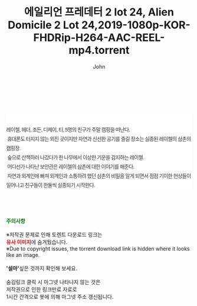 ﻿---
layout: post
title:  "에일리언 프레데터 2 lot 24, Alien Domicile 2 Lot 24,2019-1080p-KOR-FHDRip-H264-AAC-REEL-mp4.torrent"
author: John
categories: [ 영화 ]
tags: [  ]
image:  
description: "에일리언 프레데터 2 lot 24, Alien Domicile 2 Lot 24,2019-1080p-KOR-FHDRip-H264-AAC-REEL-mp4 torrent 정보 공유"
toc: true
toc_sticky: true
---

<br>
<div class="view-img">
<a class="view_image" href="https://www.torrentmobile61.com/bbs/view_image.php?fn=%2Fdata%2Ffile%2Fmovie%2F3735182707_gSnbpFvx_018c15f0f1d775a7fbca61da01c0beddb1063e4b.jpg" target="_blank"><img alt="" class="img-tag" content="https://www.torrentmobile61.com/data/file/movie/3735182707_gSnbpFvx_018c15f0f1d775a7fbca61da01c0beddb1063e4b.jpg" itemprop="image" src="https://www.torrentmobile61.com/data/file/movie/3735182707_gSnbpFvx_018c15f0f1d775a7fbca61da01c0beddb1063e4b.jpg"/></a><a class="view_image" href="https://www.torrentmobile61.com/bbs/view_image.php?fn=%2Fdata%2Ffile%2Fmovie%2F3735182707_vKn3hJNp_85ae286f5cef735e023bc028641b475d8ea6424b.jpg" target="_blank"><img alt="" class="img-tag" content="https://www.torrentmobile61.com/data/file/movie/3735182707_vKn3hJNp_85ae286f5cef735e023bc028641b475d8ea6424b.jpg" itemprop="image" src="https://www.torrentmobile61.com/data/file/movie/3735182707_vKn3hJNp_85ae286f5cef735e023bc028641b475d8ea6424b.jpg"/></a></div><div class="view-content" itemprop="description">
<p><br/></p><div class="title_area" style="margin:0px 0px 9px;padding:0px;list-style:none;font-size:12px;font-family:'나눔고딕', NanumGothic, '돋움', Dotum, Helvetica, 'AppleSDGothicNeo-Medium', AppleGothic, sans-serif;height:30px;float:none;background-color:rgb(255,255,255);"><h4 class="h_story" style="margin:5px 10px 0px 0px;padding:0px;list-style:none;font-size:12px;font-family:'돋움', sans-serif;height:18px;width:49px;background:url(&quot;https://ssl.pstatic.net/static/movie/2020/10/h_tx_sp5.png&quot;) no-repeat 0px -17px;float:left;"><strong class="blind" style="margin:0px;padding:0px;list-style:none;font-size:0px;font-family:inherit;color:inherit;width:1px;height:1px;line-height:0;">줄거리</strong></h4></div><p class="con_tx" style="margin-top:-7px;margin-bottom:-6px;list-style:none;font-size:14px;font-family:'나눔고딕', NanumGothic, '돋움', Dotum, Helvetica, 'AppleSDGothicNeo-Medium', AppleGothic, sans-serif;color:rgb(51,51,51);background-image:url(&quot;https://ssl.pstatic.net/static/movie/2014/01/blank.gif&quot;);letter-spacing:-1px;line-height:25px;background-color:rgb(255,255,255);">레이첼, 헤더, 조든, 디제이, 티, 5명의 친구가 주말 캠핑을 떠난다.<br style="list-style:none;font-size:12px;font-family:'돋움', sans-serif;color:rgb(0,0,0);"/> 휴대폰도 터지지 않는 외진 곳이지만 자연과 신선한 공기를 즐길 장소는 실종된 레이첼의 삼촌의 캠핑장.<br style="list-style:none;font-size:12px;font-family:'돋움', sans-serif;color:rgb(0,0,0);"/> 숲으로 산책하러 나갔다가 한 나무에서 이상한 기운을 감지하는 레이첼.<br style="list-style:none;font-size:12px;font-family:'돋움', sans-serif;color:rgb(0,0,0);"/> 어디선가 나타난 보안관은 레이첼의 삼촌에 대한 이야기를 해준다.<br style="list-style:none;font-size:12px;font-family:'돋움', sans-serif;color:rgb(0,0,0);"/> 자연과 외계인에 빠져 외계인과 소통하려 했던 삼촌의 비밀을 알게 되면서 점점 기이한 현상들이 일어나고 친구들이 한둘씩 실종되기 시작한다.</p> </div>
    
<br><br><br>
<p data-ke-size="size16"><b><span style="color: green;">주의사항</span></b><br /><br />※저작권 문제로 인해 토렌트 다운로드 링크는<br /><b><span style="color: red;">유사 이미지</span></b>에 숨겨뒀습니다.<br />※Due to copyright issues, the torrent download link is hidden where it looks like an image.<br /><br /><b>'설마'</b>싶은 것까지 확인해 보세요.<br /><br />숨김링크 클릭 시 마그넷 나타나지 않는 것은<br />저작권으로 인한 링크만료 자료로<br />1시간 간격으로 봇에 의해 마그넷 주소 갱신됩니다.</p>
